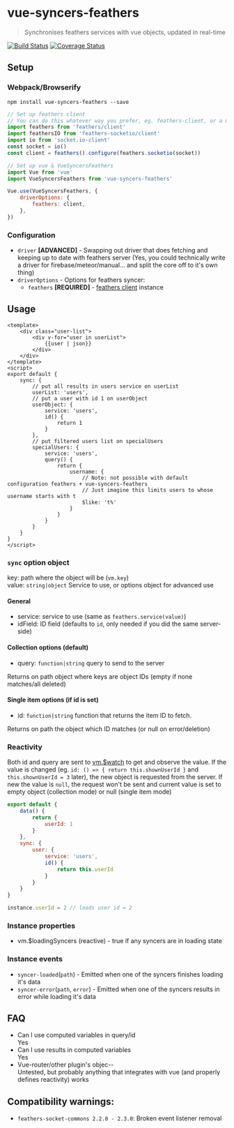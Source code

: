 # vue-syncers-feathers

> Synchronises feathers services with vue objects, updated in real-time

[![Build Status](https://travis-ci.org/t2t2/vue-syncers-feathers.svg?branch=master)](https://travis-ci.org/t2t2/vue-syncers-feathers)
[![Coverage Status](https://coveralls.io/repos/github/t2t2/vue-syncers-feathers/badge.svg?branch=master)](https://coveralls.io/github/t2t2/vue-syncers-feathers?branch=master)

## Setup

### Webpack/Browserify

`npm install vue-syncers-feathers --save`

```js
// Set up feathers client
// You can do this whatever way you prefer, eg. feathers-client, or a more lightweight shim that exposes approtiate client.service(path)
import feathers from 'feathers/client'
import feathersIO from 'feathers-socketio/client'
import io from 'socket.io-client'
const socket = io()
const client = feathers().configure(feathers.socketio(socket))

// Set up vue & VueSyncersFeathers
import Vue from 'vue'
import VueSyncersFeathers from 'vue-syncers-feathers'

Vue.use(VueSyncersFeathers, {
	driverOptions: {
		feathers: client,
	},
})
```

### Configuration

* `driver` **[ADVANCED]** - Swapping out driver that does fetching and keeping up to date with feathers server (Yes, you
could technically write a driver for firebase/meteor/manual... and split the core off to it's own thing)
* `driverOptions` - Options for feathers syncer:
	* `feathers` **[REQUIRED]** - [feathers client](http://docs.feathersjs.com/clients/readme.html) instance

## Usage

```vue
<template>
	<div class="user-list">
		<div v-for="user in userList">
			{{user | json}}
		</div>
	</div>
</template>
<script>
export default {
	sync: {
		// put all results in users service on userList
		userList: 'users',
		// put a user with id 1 on userObject
		userObject: {
			service: 'users',
			id() {
				return 1
			}
		},
		// put filtered users list on specialUsers
		specialUsers: {
			service: 'users',
			query() {
				return {
					username: {
						// Note: not possible with default configuration feathers + vue-syncers-feathers
						// Just imagine this limits users to whose username starts with t  
						$like: 't%'
					}
				}
			}
		}
	}
}
</script>
```

### `sync` option object

key: path where the object will be (`vm.key`)  
value: `string|object` Service to use, or options object for advanced use

#### General

* service: service to use (same as `feathers.service(value)`)
* idField: ID field (defaults to `id`, only needed if you did the same server-side)

#### Collection options (default)

* query: `function|string` query to send to the server

Returns on path object where keys are object IDs (empty if none matches/all deleted)

#### Single item options (if id is set)

* id: `function|string` function that returns the item ID to fetch. 

Returns on path the object which ID matches (or null on error/deletion)

### Reactivity

Both id and query are sent to [vm.$watch](http://vuejs.org/api/#vm-watch) to get and observe the value. If the value
is changed (eg. `id: () => { return this.shownUserId }` and `this.shownUserId = 3` later), the new object is requested
from the server. If new the value is `null`, the request won't be sent and current value is set to empty object
(collection mode) or null (single item mode)

```js
export default {
	data() {
		return {
			userId: 1
		}
	},
	sync: {
		user: {
			service: 'users',
			id() {
				return this.userId
			}
		}
	}
}

instance.userId = 2 // loads user id = 2
```

### Instance properties

* vm.$loadingSyncers (reactive) - true if any syncers are in loading state

### Instance events

* `syncer-loaded`(`path`) - Emitted when one of the syncers finishes loading it's data
* `syncer-error`(`path`, `error`) - Emitted when one of the syncers results in error while loading it's data

## FAQ

* Can I use computed variables in query/id  
Yes
* Can I use results in computed variables  
Yes
* Vue-router/other plugin's objec--  
Untested, but probably anything that integrates with vue (and properly defines reactivity) works

## Compatibility warnings:

* `feathers-socket-commons 2.2.0 - 2.3.0`: Broken event listener removal
